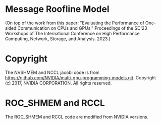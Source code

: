 # Message Roofline Model
(On top of the work from this paper: "Evaluating the Performance of One-sided Communication on CPUs and GPUs." Proceedings of the SC'23 Workshops of The International Conference on High Performance Computing, Network, Storage, and Analysis. 2023.)

# Copyright
The NVSHMEM and NCCL jacobi code is from https://github.com/NVIDIA/multi-gpu-programming-models.git. Copyright (c) 2017, NVIDIA CORPORATION. All rights reserved.

# ROC_SHMEM and RCCL
The ROC_SHMEM and RCCL code are modified from NVIDIA versions.



